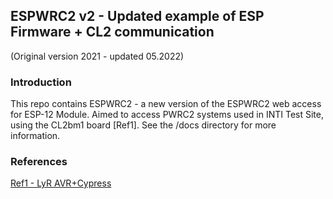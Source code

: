 ## ESPWRC2 v2 - Updated example of ESP Firmware + CL2 communication
(Original version 2021 - updated 05.2022)

### Introduction
This repo contains ESPWRC2 - a new version of the ESPWRC2 web access for ESP-12 Module.
Aimed to access PWRC2 systems used in INTI Test Site, using the CL2bm1 board [Ref1]. 
See the /docs directory for more information. 

### References

[Ref1 - LyR AVR+Cypress](https://www.lyr-ing.com/Embedded/LyRAVR_CyEn.htm)



